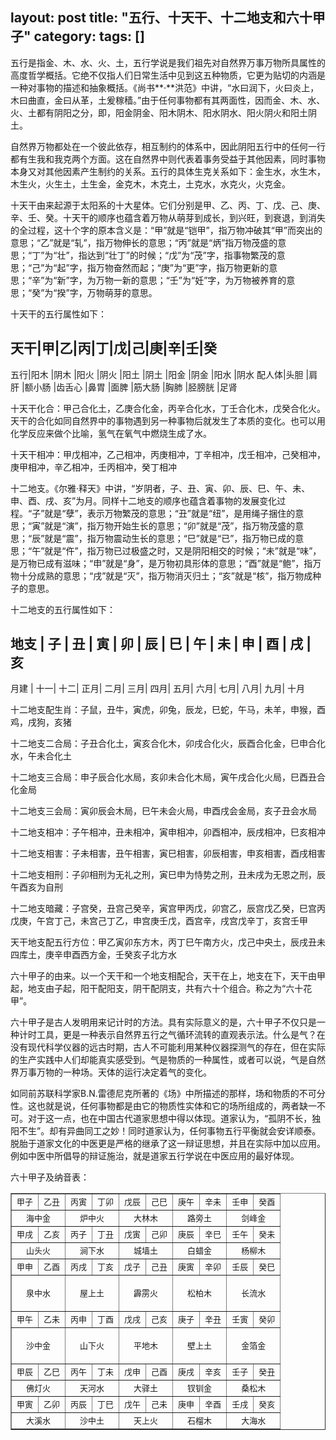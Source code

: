 layout: post
title: "五行、十天干、十二地支和六十甲子"
category: 
tags: []
---

五行是指金、木、水、火、土，五行学说是我们祖先对自然界万事万物所具属性的高度哲学概括。它绝不仅指人们日常生活中见到这五种物质，它更为贴切的内涵是一种对事物的描述和抽象概括。《尚书**·**洪范》中讲，“水曰润下，火曰炎上，木曰曲直，金曰从革，土爰稼穑。”由于任何事物都有其两面性，因而金、木、水、火、土都有阴阳之分，即，阳金阴金、阳木阴木、阳水阴水、阳火阴火和阳土阴土。  

自然界万物都处在一个彼此依存，相互制约的体系中，因此阴阳五行中的任何一行都有生我和我克两个方面。这在自然界中则代表着事务受益于其他因素，同时事物本身又对其他因素产生制约的关系。五行的具体生克关系如下：金生水，水生木，木生火，火生土，土生金，金克木，木克土，土克水，水克火，火克金。

<!-- more -->

十天干由来起源于太阳系的十大星体。它们分别是甲、乙、丙、丁、戊、己、庚、辛、壬、癸。十天干的顺序也蕴含着万物从萌芽到成长，到兴旺，到衰退，到消失的全过程，这十个字的原本含义是：“甲”就是“铠甲”，指万物冲破其“甲”而突出的意思；“乙”就是“轧”，指万物伸长的意思；“丙”就是“炳”指万物茂盛的意思；“丁”为“壮”，指达到“壮丁”的时候；“戊”为“茂”字，指事物繁茂的意思；“己”为“起”字，指万物奋然而起；“庚”为“更”字，指万物更新的意思；“辛”为“新”字，为万物一新的意思；“壬”为“妊”字，为万物被养育的意思；“癸”为“揆”字，万物萌芽的意思。

十天干的五行属性如下： 

天干|甲|乙|丙|丁|戊|己|庚|辛|壬|癸
---
五行|阳木 |阴木 |阳火 |阴火 |阳土 |阴土 |阳金 |阴金 |阳水 |阴水
配人体|头胆 |肩肝 |额小肠 |齿舌心 |鼻胃 |面脾 |筋大肠 |胸肺 |胫膀胱 |足肾

十天干化合：甲己合化土，乙庚合化金，丙辛合化水，丁壬合化木，戊癸合化火。天干的合化如同自然界中的事物遇到另一种事物后就发生了本质的变化。也可以用化学反应来做个比喻，氢气在氧气中燃烧生成了水。

十天干相冲：甲戊相冲，乙己相冲，丙庚相冲，丁辛相冲，戊壬相冲，己癸相冲，庚甲相冲，辛乙相冲，壬丙相冲，癸丁相冲

十二地支。《尔雅·释天》中讲，“岁阴者，子、丑、寅、卯、辰、巳、午、未、申、酉、戌、亥”为月。同样十二地支的顺序也蕴含着事物的发展变化过程。“子”就是“孽”，表示万物繁茂的意思；“丑”就是“纽”，是用绳子捆住的意思；“寅”就是“演”，指万物开始生长的意思；“卯”就是“茂”，指万物茂盛的意思；“辰”就是“震”，指万物震动生长的意思；“巳”就是“已”，指万物已成的意思；“午”就是“仵”，指万物已过极盛之时，又是阴阳相交的时候；“未”就是“味”，是万物已成有滋味；“申”就是“身”，是万物初具形体的意思；“酉”就是“鲍”，指万物十分成熟的意思；“戌”就是“灭”，指万物消灭归土；“亥”就是“核”，指万物成种子的意思。

<div style="page-break-after:always;"></div>

十二地支的五行属性如下：

地支 | 子 | 丑 | 寅 | 卯 | 辰 | 巳 | 午 | 未 | 申 | 酉 | 戌 | 亥
---
月建 | 十一| 十二| 正月| 二月| 三月| 四月| 五月| 六月| 七月| 八月| 九月| 十月

十二地支配生肖：子鼠，丑牛，寅虎，卯兔，辰龙，巳蛇，午马，未羊，申猴，酉鸡，戌狗，亥猪

十二地支二合局：子丑合化土，寅亥合化木，卯戌合化火，辰酉合化金，巳申合化水，午未合化土

十二地支三合局：申子辰合化水局，亥卯未合化木局，寅午戌合化火局，巳酉丑合化金局

十二地支三会局：寅卯辰会木局，巳午未会火局，申酉戌会金局，亥子丑会水局

十二地支相冲：子午相冲，丑未相冲，寅申相冲，卯酉相冲，辰戌相冲，巳亥相冲

十二地支相害：子未相害，丑午相害，寅巳相害，卯辰相害，申亥相害，酉戌相害

十二地支相刑：子卯相刑为无礼之刑，寅巳申为恃势之刑，丑未戌为无恩之刑，辰午酉亥为自刑

十二地支暗藏：子宫癸，丑宫己癸辛，寅宫甲丙戊，卯宫乙，辰宫戊乙癸，巳宫丙戊庚，午宫丁己，未宫己丁乙，申宫庚壬戊，酉宫辛，戌宫戊辛丁，亥宫壬甲

天干地支配五行方位：甲乙寅卯东方木，丙丁巳午南方火，戊己中央土，辰戌丑未四库土，庚辛申酉西方金，壬癸亥子北方水

六十甲子的由来。以一个天干和一个地支相配合，天干在上，地支在下，天干由甲起，地支由子起，阳干配阳支，阴干配阴支，共有六十个组合。称之为“六十花甲”。

六十甲子是古人发明用来记计时的方法。具有实际意义的是，六十甲子不仅只是一种计时工具，更是一种表示自然界五行之气循环流转的直观表示法。什么是气？在没有现代科学仪器的远古时期，古人不可能利用某种仪器探测气的存在，但在实际的生产实践中人们却能真实感受到。气是物质的一种属性，或者可以说，气是自然界万事万物的一种场。天体的运行决定着气的变化。

如同前苏联科学家B.N.雷德尼克所著的《场》中所描述的那样，场和物质的不可分性。这也就是说，任何事物都是由它的物质性实体和它的场所组成的，两者缺一不可。对于这一点，也在中国古代道家思想中得以体现。道家认为，“孤阴不长，独阳不生”。却有异曲同工之妙！同时道家认为，任何事物五行平衡就会安详顺泰。脱胎于道家文化的中医更是严格的继承了这一辩证思想，并且在实际中加以应用。例如中医中所倡导的辩证施治，就是道家五行学说在中医应用的最好体现。

<div style="page-break-after:always;"></div>

六十甲子及纳音表：

<table class="comm" bordercolordark="#6699cc" width="100%" border="1">
    <tbody>
        <tr>
            <td>
                <div align="center"><font size="2">甲子</font></div>
            </td>
            <td>
                <div align="center"><font size="2">乙丑</font></div>
            </td>
            <td>
                <div align="center"><font size="2">丙寅</font></div>
            </td>
            <td>
                <div align="center"><font size="2">丁卯</font></div>
            </td>
            <td>
                <div align="center"><font size="2">戊辰</font></div>
            </td>
            <td>
                <div align="center"><font size="2">己巳</font></div>
            </td>
            <td>
                <div align="center"><font size="2">庚午</font></div>
            </td>
            <td>
                <div align="center"><font size="2">辛未</font></div>
            </td>
            <td>
                <div align="center"><font size="2">壬申</font></div>
            </td>
            <td>
                <div align="center"><font size="2">癸酉</font></div>
            </td>
        </tr>
        <tr>
            <td colspan="2">
                <div align="center"><font size="2">海中金</font></div>
            </td>
            <td colspan="2">
                <div align="center"><font size="2">炉中火</font></div>
            </td>
            <td colspan="2">
                <div align="center"><font size="2">大林木</font></div>
            </td>
            <td colspan="2">
                <div align="center"><font size="2">路旁土</font></div>
            </td>
            <td colspan="2">
                <div align="center"><font size="2">剑峰金</font></div>
            </td>
        </tr>
        <tr>
            <td>
                <div align="center"><font size="2">甲戌</font></div>
            </td>
            <td>
                <div align="center"><font size="2">乙亥</font></div>
            </td>
            <td>
                <div align="center"><font size="2">丙子</font></div>
            </td>
            <td>
                <div align="center"><font size="2">丁丑</font></div>
            </td>
            <td>
                <div align="center"><font size="2">戊寅</font></div>
            </td>
            <td>
                <div align="center"><font size="2">己卯</font></div>
            </td>
            <td>
                <div align="center"><font size="2">庚辰</font></div>
            </td>
            <td>
                <div align="center"><font size="2">辛巳</font></div>
            </td>
            <td>
                <div align="center"><font size="2">壬午</font></div>
            </td>
            <td>
                <div align="center"><font size="2">癸未</font></div>
            </td>
        </tr>
        <tr>
            <td colspan="2">
                <div align="center"><font size="2">山头火</font></div>
            </td>
            <td colspan="2">
                <div align="center"><font size="2">涧下水</font></div>
            </td>
            <td colspan="2">
                <div align="center"><font size="2">城墙土</font></div>
            </td>
            <td colspan="2">
                <div align="center"><font size="2">白蜡金</font></div>
            </td>
            <td colspan="2">
                <div align="center"><font size="2">杨柳木</font></div>
            </td>
        </tr>
        <tr>
            <td>
                <div align="center"><font size="2">甲申</font></div>
            </td>
            <td>
                <div align="center"><font size="2">乙酉</font></div>
            </td>
            <td>
                <div align="center"><font size="2">丙戌</font></div>
            </td>
            <td>
                <div align="center"><font size="2">丁亥</font></div>
            </td>
            <td>
                <div align="center"><font size="2">戊子</font></div>
            </td>
            <td>
                <div align="center"><font size="2">己丑</font></div>
            </td>
            <td>
                <div align="center"><font size="2">庚寅</font></div>
            </td>
            <td>
                <div align="center"><font size="2">辛卯</font></div>
            </td>
            <td>
                <div align="center"><font size="2">壬辰</font></div>
            </td>
            <td>
                <div align="center"><font size="2">癸巳</font></div>
            </td>
        </tr>
        <tr>
            <td colspan="2">
                <div align="center"><font size="2">泉中水</font></div>
            </td>
            <td colspan="2">
                <p align="center"><font size="2">屋上土</font></p>
            </td>
            <td colspan="2">
                <div align="center"><font size="2">霹雳火</font></div>
            </td>
            <td colspan="2">
                <div align="center"><font size="2">松柏木</font></div>
            </td>
            <td colspan="2">
                <div align="center"><font size="2">长流水</font></div>
            </td>
        </tr>
        <tr>
            <td>
                <div align="center"><font size="2">甲午</font></div>
            </td>
            <td>
                <div align="center"><font size="2">乙未</font></div>
            </td>
            <td>
                <div align="center"><font size="2">丙申</font></div>
            </td>
            <td>
                <div align="center"><font size="2">丁酉</font></div>
            </td>
            <td>
                <div align="center"><font size="2">戊戌</font></div>
            </td>
            <td>
                <div align="center"><font size="2">己亥</font></div>
            </td>
            <td>
                <div align="center"><font size="2">庚子</font></div>
            </td>
            <td>
                <div align="center"><font size="2">辛丑</font></div>
            </td>
            <td>
                <div align="center"><font size="2">壬寅</font></div>
            </td>
            <td>
                <div align="center"><font size="2">癸卯</font></div>
            </td>
        </tr>
        <tr>
            <td colspan="2" height="13">
                <div align="center"><font size="2">沙中金</font></div>
            </td>
            <td colspan="2">
                <div align="center"><font size="2">山下火</font></div>
            </td>
            <td colspan="2">
                <div align="center"><font size="2">平地木</font></div>
            </td>
            <td colspan="2">
                <p align="center"><font size="2">壁上土</font></p>
            </td>
            <td colspan="2">
                <div align="center"><font size="2">金箔金</font></div>
            </td>
        </tr>
        <tr>
            <td>
                <div align="center"><font size="2">甲辰</font></div>
            </td>
            <td>
                <div align="center"><font size="2">乙巳</font></div>
            </td>
            <td>
                <div align="center"><font size="2">丙午</font></div>
            </td>
            <td>
                <div align="center"><font size="2">丁未</font></div>
            </td>
            <td>
                <div align="center"><font size="2">戊申</font></div>
            </td>
            <td>
                <div align="center"><font size="2">己酉</font></div>
            </td>
            <td>
                <div align="center"><font size="2">庚戌</font></div>
            </td>
            <td>
                <div align="center"><font size="2">辛亥</font></div>
            </td>
            <td>
                <div align="center"><font size="2">壬子</font></div>
            </td>
            <td>
                <div align="center"><font size="2">癸丑</font></div>
            </td>
        </tr>
        <tr>
            <td colspan="2">
                <div align="center"><font size="2">佛灯火</font></div>
            </td>
            <td colspan="2">
                <div align="center"><font size="2">天河水</font></div>
            </td>
            <td colspan="2">
                <div align="center"><font size="2">大驿土</font></div>
            </td>
            <td colspan="2">
                <div align="center"><font size="2">钗钏金</font></div>
            </td>
            <td colspan="2">
                <div align="center"><font size="2">桑松木</font></div>
            </td>
        </tr>
        <tr>
            <td>
                <div align="center"><font size="2">甲寅</font></div>
            </td>
            <td>
                <div align="center"><font size="2">乙卯</font></div>
            </td>
            <td>
                <div align="center"><font size="2">丙辰</font></div>
            </td>
            <td>
                <div align="center"><font size="2">丁巳</font></div>
            </td>
            <td>
                <div align="center"><font size="2">戊午</font></div>
            </td>
            <td>
                <div align="center"><font size="2">己未</font></div>
            </td>
            <td>
                <div align="center"><font size="2">庚申</font></div>
            </td>
            <td>
                <div align="center"><font size="2">辛酉</font></div>
            </td>
            <td>
                <div align="center"><font size="2">壬戌</font></div>
            </td>
            <td>
                <div align="center"><font size="2">癸亥</font></div>
            </td>
        </tr>
        <tr>
            <td colspan="2">
                <div align="center"><font size="2">大溪水</font></div>
            </td>
            <td colspan="2">
                <div align="center"><font size="2">沙中土</font></div>
            </td>
            <td colspan="2">
                <div align="center"><font size="2">天上火</font></div>
            </td>
            <td colspan="2">
                <div align="center"><font size="2">石榴木</font></div>
            </td>
            <td colspan="2">
                <div align="center"><font size="2">大海水</font></div>
            </td>
        </tr>
    </tbody>
</table>